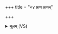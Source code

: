 +++
title = "०४ प्राण प्राणम्"

+++
<details><summary>मूलम् (VS)</summary>

प्राण॑ प्रा॒णं त्रा॑यस्वासो॒ अस॑वे मृड।  
निरृ॑ते॒ निरृ॑त्या नः॒ पाशे॑भ्यो मुञ्च ॥
</details>